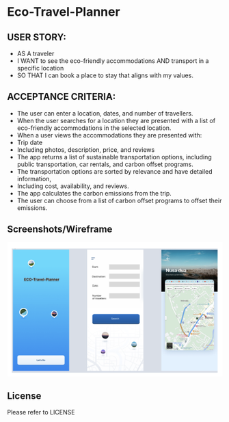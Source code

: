 # Eco-Travel-Planner

## USER STORY:
- AS A traveler
- I WANT to see the eco-friendly accommodations AND transport in a specific location
- SO THAT I can book a place to stay that aligns with my values.

## ACCEPTANCE CRITERIA:
- The user can enter a location, dates, and number of travellers.
- When the user searches for a location they are presented with a list of eco-friendly accommodations in the selected location.
- When a user views the accommodations they are presented with:
- Trip date
- Including photos, description, price, and reviews
- The app returns a list of sustainable transportation options, including public transportation, car rentals, and carbon offset programs.
- The transportation options are sorted by relevance and have detailed information,
- Including cost, availability, and reviews.
- The app calculates the carbon emissions from the trip.
- The user can choose from a list of carbon offset programs to offset their emissions.

## Screenshots/Wireframe

![Alt text](Screenshot%202023-02-01%20at%2020.45.32.png)

## License

Please refer to LICENSE
